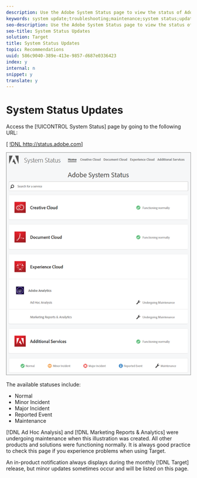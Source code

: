 ```yaml
---
description: Use the Adobe System Status page to view the status of Adobe products and Experience Cloud solutions, including Target. This page helps you determine whether problems you might encounter are due to system updates or routine maintenance.
keywords: system update;troubleshooting;maintenance;system status;update status
seo-description: Use the Adobe System Status page to view the status of Adobe products and Experience Cloud solutions, including Target. This page helps you determine whether problems you might encounter are due to system updates or routine maintenance.
seo-title: System Status Updates
solution: Target
title: System Status Updates
topic: Recommendations
uuid: 586c9040-389e-413e-9857-d687e0336423
index: y
internal: n
snippet: y
translate: y
---
```


# System Status Updates

Access the [!UICONTROL  System Status] page by going to the following URL: 

[ [!DNL  http://status.adobe.com] ](http://status.adobe.com) 

![](assets/system_status.png) 

The available statuses include: 


<ul class="simplelist"> 
 <li> Normal </li> 
 <li> Minor Incident </li> 
 <li> Major Incident </li> 
 <li> Reported Event </li> 
 <li> Maintenance </li> 
</ul>



[!DNL  Ad Hoc Analysis] and [!DNL  Marketing Reports &amp; Analytics] were undergoing maintenance when this illustration was created. All other products and solutions were functioning normally. It is always good practice to check this page if you experience problems when using Target. 

An in-product notification always displays during the monthly [!DNL  Target] release, but minor updates sometimes occur and will be listed on this page. 
